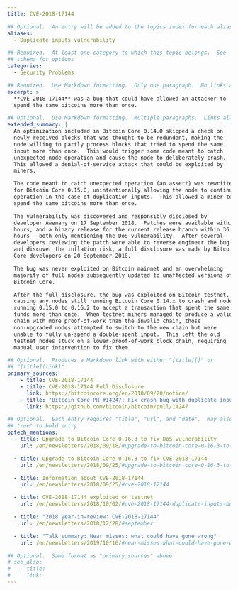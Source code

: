 ```yaml
---
title: CVE-2018-17144

## Optional.  An entry will be added to the topics index for each alias
aliases:
  - Duplicate inputs vulnerability

## Required.  At least one category to which this topic belongs.  See
## schema for options
categories:
  - Security Problems

## Required.  Use Markdown formatting.  Only one paragraph.  No links allowed.
excerpt: >
  **CVE-2018-17144** was a bug that could have allowed an attacker to
  spend the same bitcoins more than once.

## Optional.  Use Markdown formatting.  Multiple paragraphs.  Links allowed.
extended_summary: |
  An optimization included in Bitcoin Core 0.14.0 skipped a check on
  newly-received blocks that was thought to be redundant, making the
  node willing to partly process blocks that tried to spend the same
  input more than once.  This would trigger some code meant to catch
  unexpected node operation and cause the node to deliberately crash.
  This allowed a denial-of-service attack that could be exploited by
  miners.

  The code meant to catch unexpected operation (an assert) was rewritten
  for Bitcoin Core 0.15.0, unintentionally allowing the node to continue
  operation in the case of duplication inputs.  This allowed a miner to
  spend the same bitcoins more than once.

  The vulnerability was discovered and responsibly disclosed by
  developer Awemany on 17 September 2018.  Patches were available within
  hours, and a binary release for the current release branch within 36
  hours---both only mentioning the DoS vulnerability.  After several
  developers reviewing the patch were able to reverse engineer the bug
  and discover the inflation risk, a full disclosure was made by Bitcoin
  Core developers on 20 September 2018.

  The bug was never exploited on Bitcoin mainnet and an overwhelming
  majority of full nodes subsequently updated to unaffected versions of
  Bitcoin Core.

  After the full disclosure, the bug was exploited on Bitcoin testnet,
  causing any nodes still running Bitcoin Core 0.14.x to crash and nodes
  running 0.15.0 to 0.16.2 to accept a transaction that spent the same
  funds more than once.  When testnet miners managed to produce a valid
  chain with more proof-of-work than the invalid chain, those
  non-upgraded nodes attempted to switch to the new chain but were
  unable to fully un-spend a double-spent input.  This left the old
  testnet nodes stuck on a lower-proof-of-work block chain, requiring
  manual user intervention to fix them.

## Optional.  Produces a Markdown link with either "[title][]" or
## "[title](link)"
primary_sources:
    - title: CVE-2018-17144
    - title: CVE-2018-17144 Full Disclosure
      link: https://bitcoincore.org/en/2018/09/20/notice/
    - title: "Bitcoin Core PR #14247: Fix crash bug with duplicate inputs within a transaction"
      link: https://github.com/bitcoin/bitcoin/pull/14247

## Optional.  Each entry requires "title", "url", and "date".  May also use "feature:
## true" to bold entry
optech_mentions:
  - title: Upgrade to Bitcoin Core 0.16.3 to fix DoS vulnerability
    url: /en/newsletters/2018/09/18/#upgrade-to-bitcoin-core-0-16-3-to-fix-denial-of-service-vulnerability

  - title: Upgrade to Bitcoin Core 0.16.3 to fix CVE-2018-17144
    url: /en/newsletters/2018/09/25/#upgrade-to-bitcoin-core-0-16-3-to-fix-cve-2018-17144

  - title: Information about CVE-2018-17144
    url: /en/newsletters/2018/09/25/#cve-2018-17144

  - title: CVE-2018-17144 exploited on testnet
    url: /en/newsletters/2018/10/02/#cve-2018-17144-duplicate-inputs-bug-exploited-on-testnet

  - title: "2018 year-in-review: CVE-2018-17144"
    url: /en/newsletters/2018/12/28/#september

  - title: "Talk summary: Near misses: what could have gone wrong"
    url: /en/newsletters/2019/10/16/#near-misses-what-could-have-gone-wrong

## Optional.  Same format as "primary_sources" above
# see_also:
#   - title:
#     link:
---
```

